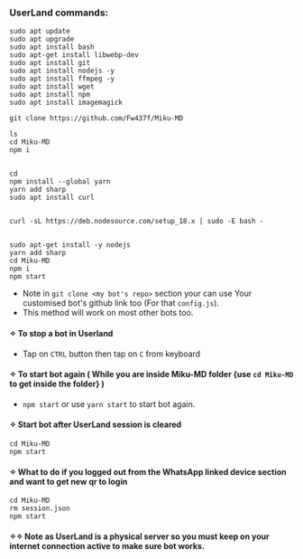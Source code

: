 ### UserLand commands:


```
sudo apt update
sudo apt upgrade
sudo apt install bash
sudo apt-get install libwebp-dev
sudo apt install git
sudo apt install nodejs -y
sudo apt install ffmpeg -y
sudo apt install wget
sudo apt install npm
sudo apt install imagemagick

git clone https://github.com/Fw437f/Miku-MD

ls
cd Miku-MD
npm i


cd
npm install --global yarn
yarn add sharp
sudo apt install curl


curl -sL https://deb.nodesource.com/setup_18.x | sudo -E bash -


sudo apt-get install -y nodejs
yarn add sharp
cd Miku-MD
npm i
npm start

``` 
- Note in `git clone <my bot's repo>` section your can use Your customised bot's github link too (For that  `config.js`).
- This method will work on most other bots too.

#### ✧ To stop a bot in Userland
- Tap on `CTRL` button then tap on `C` from keyboard

#### ✧ To start bot again ( While you are inside Miku-MD folder {use `cd Miku-MD` to get inside the folder} )
- `npm start` or use `yarn start` to start bot again.


#### ✧ Start bot after UserLand session is cleared
```
cd Miku-MD
npm start
```
#### ✧ What to do if you logged out from the WhatsApp linked device section and want to get new qr to login
```
cd Miku-MD
rm session.json
npm start
```


#### ✧✧ Note as UserLand is a physical server so you must keep on your internet connection active to make sure bot works.
<br><br>
